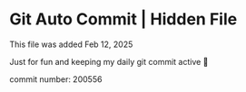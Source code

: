 # Git Auto Commit | Hidden File

This file was added Feb 12, 2025

Just for fun and keeping my daily git commit active 🤪

commit number: 200556
